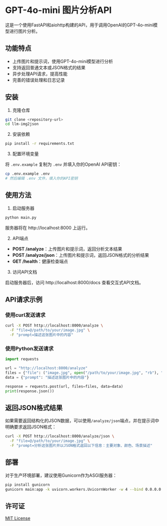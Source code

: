 # GPT-4o-mini 图片分析API

这是一个使用FastAPI和aiohttp构建的API，用于调用OpenAI的GPT-4o-mini模型进行图片分析。

## 功能特点

- 上传图片和提示词，使用GPT-4o-mini模型进行分析
- 支持返回普通文本或JSON格式的结果
- 异步处理API请求，提高性能
- 完善的错误处理和日志记录

## 安装

1. 克隆仓库

```bash
git clone <repository-url>
cd llm-img2json
```

2. 安装依赖

```bash
pip install -r requirements.txt
```

3. 配置环境变量

将 `.env.example` 复制为 `.env` 并填入你的OpenAI API密钥：

```bash
cp .env.example .env
# 然后编辑 .env 文件，填入你的API密钥
```

## 使用方法

1. 启动服务器

```bash
python main.py
```

服务器将在 http://localhost:8000 上运行。

2. API端点

- **POST /analyze**：上传图片和提示词，返回分析文本结果
- **POST /analyze/json**：上传图片和提示词，返回JSON格式的分析结果
- **GET /health**：健康检查端点

3. 访问API文档

启动服务器后，访问 http://localhost:8000/docs 查看交互式API文档。

## API请求示例

### 使用curl发送请求

```bash
curl -X POST http://localhost:8000/analyze \
  -F "file=@/path/to/your/image.jpg" \
  -F "prompt=描述这张图片中的内容"
```

### 使用Python发送请求

```python
import requests

url = "http://localhost:8000/analyze"
files = {"file": ("image.jpg", open("/path/to/your/image.jpg", "rb"), "image/jpeg")}
data = {"prompt": "描述这张图片中的内容"}

response = requests.post(url, files=files, data=data)
print(response.json())
```

## 返回JSON格式结果

如果需要返回结构化的JSON数据，可以使用`/analyze/json`端点，并在提示词中明确要求返回JSON格式：

```bash
curl -X POST http://localhost:8000/analyze/json \
  -F "file=@/path/to/your/image.jpg" \
  -F "prompt=分析这张图片并以JSON格式返回以下信息：主要对象、颜色、场景描述"
```

## 部署

对于生产环境部署，建议使用Gunicorn作为ASGI服务器：

```bash
pip install gunicorn
gunicorn main:app -k uvicorn.workers.UvicornWorker -w 4 --bind 0.0.0.0:8000
```

## 许可证

[MIT License](LICENSE)